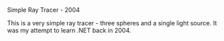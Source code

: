 Simple Ray Tracer - 2004

This is a very simple ray tracer - three spheres and a single light source. It was my attempt to learn .NET back in 2004.